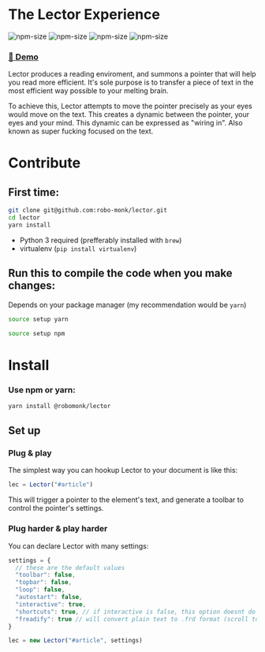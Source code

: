 # The Lector Experience
![npm-size](https://img.shields.io/npm/v/lectorjs?style=flat-square)
![npm-size](https://img.shields.io/npm/l/lectorjs?style=flat-square)
![npm-size](https://img.shields.io/github/commit-activity/m/robo-monk/lector?style=flat-square)
![npm-size](https://img.shields.io/npm/dw/lectorjs?style=flat-square)



### [ 🚀 Demo ](https://robo-monk.github.io/lector)


Lector produces a reading enviroment, and summons a pointer that will help you read more efficient. It's sole purpose is to transfer a piece of text
in the most efficient way possible to your melting brain.

To achieve this, Lector attempts to move the pointer precisely as your eyes would move on the text. This creates a dynamic between the pointer, your eyes and
your mind. This dynamic can be expressed as "wiring in". Also known as super fucking focused on the text.


# Contribute

## First time:

```bash
git clone git@github.com:robo-monk/lector.git
cd lector
yarn install
```
* Python 3 required (prefferably installed with `brew`)
* virtualenv (`pip install virtualenv`)

## Run this to compile the code when you make changes:

Depends on your package manager (my recommendation would be `yarn`)

```bash
source setup yarn
```

```bash
source setup npm
```

# Install

### Use npm or yarn:
```bash
yarn install @robomonk/lector
```

## Set up

### Plug & play
The simplest way you can hookup Lector to your document is like this:
```javascript
lec = Lector("#article")
```

This will trigger a pointer to the element's text, and generate a toolbar to control the pointer's settings.

### Plug harder & play harder

You can declare Lector with many settings:
```javascript
settings = {
  // these are the default values
  "toolbar": false,
  "topbar": false,
  "loop": false,
  "autostart": false,
  "interactive": true,
  "shortcuts": true, // if interactive is false, this option doesnt do anything
  "freadify": true // will convert plain text to .frd format (scroll to the .frd format section for more)
}

lec = new Lector("#article", settings)
```

